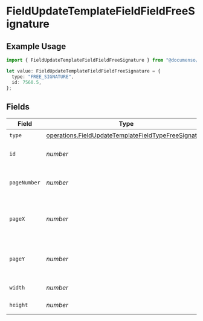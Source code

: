 # FieldUpdateTemplateFieldFieldFreeSignature

## Example Usage

```typescript
import { FieldUpdateTemplateFieldFieldFreeSignature } from "@documenso/sdk-typescript/models/operations";

let value: FieldUpdateTemplateFieldFieldFreeSignature = {
  type: "FREE_SIGNATURE",
  id: 7560.5,
};
```

## Fields

| Field                                                                                                                        | Type                                                                                                                         | Required                                                                                                                     | Description                                                                                                                  |
| ---------------------------------------------------------------------------------------------------------------------------- | ---------------------------------------------------------------------------------------------------------------------------- | ---------------------------------------------------------------------------------------------------------------------------- | ---------------------------------------------------------------------------------------------------------------------------- |
| `type`                                                                                                                       | [operations.FieldUpdateTemplateFieldTypeFreeSignature](../../models/operations/fieldupdatetemplatefieldtypefreesignature.md) | :heavy_check_mark:                                                                                                           | N/A                                                                                                                          |
| `id`                                                                                                                         | *number*                                                                                                                     | :heavy_check_mark:                                                                                                           | The ID of the field to update.                                                                                               |
| `pageNumber`                                                                                                                 | *number*                                                                                                                     | :heavy_minus_sign:                                                                                                           | The page number the field will be on.                                                                                        |
| `pageX`                                                                                                                      | *number*                                                                                                                     | :heavy_minus_sign:                                                                                                           | The X coordinate of where the field will be placed.                                                                          |
| `pageY`                                                                                                                      | *number*                                                                                                                     | :heavy_minus_sign:                                                                                                           | The Y coordinate of where the field will be placed.                                                                          |
| `width`                                                                                                                      | *number*                                                                                                                     | :heavy_minus_sign:                                                                                                           | The width of the field.                                                                                                      |
| `height`                                                                                                                     | *number*                                                                                                                     | :heavy_minus_sign:                                                                                                           | The height of the field.                                                                                                     |